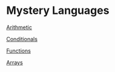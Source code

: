 # Mystery Languages

[Arithmetic](arith/)

[Conditionals](cond/)

[Functions](func/)

[Arrays](array/)